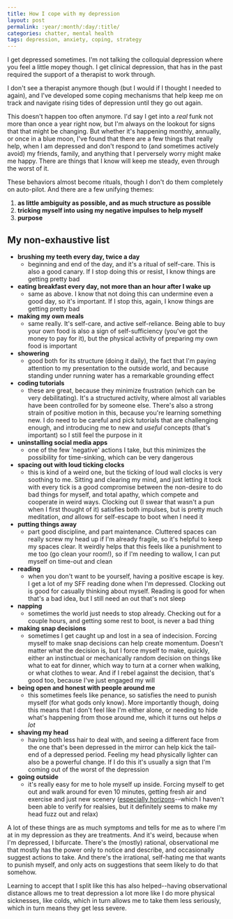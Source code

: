 ```yaml
---
title: How I cope with my depression
layout: post
permalink: :year/:month/:day/:title/
categories: chatter, mental health
tags: depression, anxiety, coping, strategy
---
```


I get depressed sometimes. I'm not talking the colloquial depression where you feel a little mopey though. I get clinical depression, that has in the past required the support of a therapist to work through.

I don't see a therapist anymore though (but I would if I thought I needed to again), and I've developed some coping mechanisms that help keep me on track and navigate rising tides of depression until they go out again.

<!-- more -->

This doesn't happen too often anymore. I'd say I get into a *real* funk not more than once a year right now, but I'm always on the lookout for signs that that might be changing. But whether it's happening monthly, annually, or once in a blue moon, I've found that there are a few things that really help, when I am depressed and don't respond to (and sometimes actively avoid) my friends, family, and anything that I perversely worry might make me happy. There are things that I know will keep me steady, even through the worst of it.

These behaviors almost become rituals, though I don't do them completely on auto-pilot. And there are a few unifying themes: 

1. **as little ambiguity as possible, and as much structure as possible**
2. **tricking myself into using my negative impulses to help myself**
3. **purpose**

## My non-exhaustive list

- **brushing my teeth every day, twice a day**
  - beginning and end of the day, and it's a ritual of self-care. This is also a good canary. If I stop doing this or resist, I know things are getting pretty bad
- **eating breakfast every day, not more than an hour after I wake up**
  - same as above. I know that not doing this can undermine even a good day, so it's important. If I stop this, again, I know things are getting pretty bad
- **making my own meals**
  - same really. It's self-care, and active self-reliance. Being able to buy your own food is also a sign of self-sufficiency (you've got the money to pay for it), but the physical activity of preparing my own food is important
- **showering**
  - good both for its structure (doing it daily), the fact that I'm paying attention to my presentation to the outside world, and because standing under running water has a remarkable grounding effect
- **coding tutorials**
  - these are great, because they minimize frustration (which can be very debilitating). It's a structured activity, where almost all variables have been controlled for by someone else. There's also a strong strain of positive motion in this, because you're learning something new. I do need to be careful and pick tutorials that are challenging enough, and introducing me to new and *useful* concepts (that's important) so I still feel the purpose in it
- **uninstalling social media apps**
  - one of the few 'negative' actions I take, but this minimizes the possibility for time-sinking, which can be very dangerous
- **spacing out with loud ticking clocks**
  - this is kind of a weird one, but the ticking of loud wall clocks is very soothing to me. Sitting and clearing my mind, and just letting it tock with every tick is a good compromise between the non-desire to do bad things for myself, and total apathy, which compete and cooperate in weird ways. Clocking out (I swear that wasn't a pun when I first thought of it) satisfies both impulses, but is pretty much meditation, *and* allows for self-escape to boot when I need it
- **putting things away**
  - part good discipline, and part maintenance. Cluttered spaces can really screw my head up if I'm already fragile, so it's helpful to keep my spaces clear. It weirdly helps that this feels like a punishment to me too (go clean your room!), so if I'm needing to wallow, I can put myself on time-out and clean
- **reading**
  - when you don't want to be yourself, having a positive escape is key. I get a lot of my SFF reading done when I'm depressed. Clocking out is good for casually thinking about myself. Reading is good for when that's a bad idea, but I still need an out that's not sleep
- **napping**
  - sometimes the world just needs to stop already. Checking out for a couple hours, and getting some rest to boot, is never a bad thing
- **making snap decisions**
  - sometimes I get caught up and lost in a sea of indecision. Forcing myself to make snap decisions can help create momentum. Doesn't matter what the decision is, but I force myself to make, quickly, either an instinctual or mechanically random decision on things like what to eat for dinner, which way to turn at a corner when walking, or what clothes to wear. And if I rebel against the decision, that's good too, because I've just engaged my will
- **being open and honest with people around me**
  - this sometimes feels like penance, so satisfies the need to punish myself (for what gods only know). More importantly though, doing this means that I don't feel like I'm either alone, or needing to hide what's happening from those around me, which it turns out helps *a lot*
- **shaving my head**
  - having both less hair to deal with, and seeing a different face from the one that's been depressed in the mirror can help kick the tail-end of a depressed period. Feeling my head physically lighter can also be a powerful change. If I do this it's usually a sign that I'm coming out of the worst of the depression
- **going outside**
  - it's really easy for me to hole myself up inside. Forcing myself to get out and walk around for even 10 minutes, getting fresh air and exercise and just new scenery ([especially horizons](http://www.goodreads.com/quotes/666438-when-your-eyes-are-softly-focused-on-the-horizon-for)--which I haven't been able to verify for realsies, but it definitely seems to make my head fuzz out and relax)

A lot of these things are as much symptoms and tells for me as to where I'm at in my depression as they are treatments. And it's weird, because when I'm depressed, I bifurcate. There's the (mostly) rational, observational me that mostly has the power only to notice and describe, and occasionally suggest actions to take. And there's the irrational, self-hating me that wants to punish myself, and only acts on suggestions that seem likely to do that somehow.

Learning to accept that I split like this has also helped--having observational distance allows me to treat depression a lot more like I do more physical sicknesses, like colds, which in turn allows me to take them less seriously, which in turn means they get less severe.
